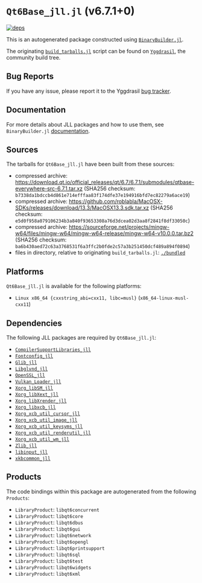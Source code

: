 # `Qt6Base_jll.jl` (v6.7.1+0)

[![deps](https://juliahub.com/docs/Qt6Base_jll/deps.svg)](https://juliahub.com/ui/Packages/Qt6Base_jll/Lg7vK?page=2)

This is an autogenerated package constructed using [`BinaryBuilder.jl`](https://github.com/JuliaPackaging/BinaryBuilder.jl).

The originating [`build_tarballs.jl`](https://github.com/JuliaPackaging/Yggdrasil/blob/24210020fdb971661d7eea7f4f2fd744cfe4186f/Q/Qt6Base/build_tarballs.jl) script can be found on [`Yggdrasil`](https://github.com/JuliaPackaging/Yggdrasil/), the community build tree.

## Bug Reports

If you have any issue, please report it to the Yggdrasil [bug tracker](https://github.com/JuliaPackaging/Yggdrasil/issues).

## Documentation

For more details about JLL packages and how to use them, see `BinaryBuilder.jl` [documentation](https://docs.binarybuilder.org/stable/jll/).

## Sources

The tarballs for `Qt6Base_jll.jl` have been built from these sources:

* compressed archive: https://download.qt.io/official_releases/qt/6.7/6.7.1/submodules/qtbase-everywhere-src-6.7.1.tar.xz (SHA256 checksum: `b7338da1bdccb4d861e714efffaa83f174dfe37e194916bfd7ec82279a6ace19`)
* compressed archive: https://github.com/roblabla/MacOSX-SDKs/releases/download/13.3/MacOSX13.3.sdk.tar.xz (SHA256 checksum: `e5d0f958a079106234b3a840f93653308a76d3dcea02d3aa8f2841f8df33050c`)
* compressed archive: https://sourceforge.net/projects/mingw-w64/files/mingw-w64/mingw-w64-release/mingw-w64-v10.0.0.tar.bz2 (SHA256 checksum: `ba6b430aed72c63a3768531f6a3ffc2b0fde2c57a3b251450dcf489a894f0894`)
* files in directory, relative to originating `build_tarballs.jl`: [`./bundled`](https://github.com/JuliaPackaging/Yggdrasil/tree/24210020fdb971661d7eea7f4f2fd744cfe4186f/Q/Qt6Base/bundled)

## Platforms

`Qt6Base_jll.jl` is available for the following platforms:

* `Linux x86_64 {cxxstring_abi=cxx11, libc=musl}` (`x86_64-linux-musl-cxx11`)

## Dependencies

The following JLL packages are required by `Qt6Base_jll.jl`:

* [`CompilerSupportLibraries_jll`](https://github.com/JuliaBinaryWrappers/CompilerSupportLibraries_jll.jl)
* [`Fontconfig_jll`](https://github.com/JuliaBinaryWrappers/Fontconfig_jll.jl)
* [`Glib_jll`](https://github.com/JuliaBinaryWrappers/Glib_jll.jl)
* [`Libglvnd_jll`](https://github.com/JuliaBinaryWrappers/Libglvnd_jll.jl)
* [`OpenSSL_jll`](https://github.com/JuliaBinaryWrappers/OpenSSL_jll.jl)
* [`Vulkan_Loader_jll`](https://github.com/JuliaBinaryWrappers/Vulkan_Loader_jll.jl)
* [`Xorg_libSM_jll`](https://github.com/JuliaBinaryWrappers/Xorg_libSM_jll.jl)
* [`Xorg_libXext_jll`](https://github.com/JuliaBinaryWrappers/Xorg_libXext_jll.jl)
* [`Xorg_libXrender_jll`](https://github.com/JuliaBinaryWrappers/Xorg_libXrender_jll.jl)
* [`Xorg_libxcb_jll`](https://github.com/JuliaBinaryWrappers/Xorg_libxcb_jll.jl)
* [`Xorg_xcb_util_cursor_jll`](https://github.com/JuliaBinaryWrappers/Xorg_xcb_util_cursor_jll.jl)
* [`Xorg_xcb_util_image_jll`](https://github.com/JuliaBinaryWrappers/Xorg_xcb_util_image_jll.jl)
* [`Xorg_xcb_util_keysyms_jll`](https://github.com/JuliaBinaryWrappers/Xorg_xcb_util_keysyms_jll.jl)
* [`Xorg_xcb_util_renderutil_jll`](https://github.com/JuliaBinaryWrappers/Xorg_xcb_util_renderutil_jll.jl)
* [`Xorg_xcb_util_wm_jll`](https://github.com/JuliaBinaryWrappers/Xorg_xcb_util_wm_jll.jl)
* [`Zlib_jll`](https://github.com/JuliaBinaryWrappers/Zlib_jll.jl)
* [`libinput_jll`](https://github.com/JuliaBinaryWrappers/libinput_jll.jl)
* [`xkbcommon_jll`](https://github.com/JuliaBinaryWrappers/xkbcommon_jll.jl)

## Products

The code bindings within this package are autogenerated from the following `Products`:

* `LibraryProduct`: `libqt6concurrent`
* `LibraryProduct`: `libqt6core`
* `LibraryProduct`: `libqt6dbus`
* `LibraryProduct`: `libqt6gui`
* `LibraryProduct`: `libqt6network`
* `LibraryProduct`: `libqt6opengl`
* `LibraryProduct`: `libqt6printsupport`
* `LibraryProduct`: `libqt6sql`
* `LibraryProduct`: `libqt6test`
* `LibraryProduct`: `libqt6widgets`
* `LibraryProduct`: `libqt6xml`
